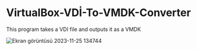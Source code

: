 # VirtualBox-VDİ-To-VMDK-Converter
This program takes a VDI file and outputs it as a VMDK 



![Ekran görüntüsü 2023-11-25 134744](https://github.com/HadronSecurity/VirtualBox-VD-To-VMDK-Converter/assets/147801258/e91d60c1-c709-4a38-b2e5-fcc8e32a22eb)
